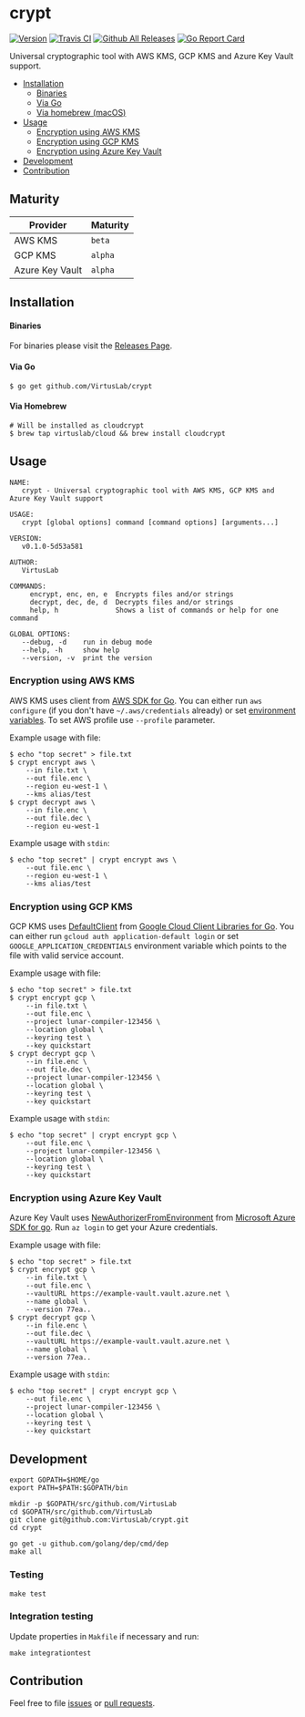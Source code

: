 # crypt

[![Version](https://img.shields.io/badge/version-v0.1.0-brightgreen.svg)](https://github.com/VirtusLab/crypt/releases/tag/v0.1.0)
[![Travis CI](https://img.shields.io/travis/VirtusLab/crypt.svg)](https://travis-ci.org/VirtusLab/crypt)
[![Github All Releases](https://img.shields.io/github/downloads/VirtusLab/crypt/total.svg)](https://github.com/VirtusLab/crypt/releases)
[![Go Report Card](https://goreportcard.com/badge/github.com/VirtusLab/crypt "Go Report Card")](https://goreportcard.com/report/github.com/VirtusLab/crypt)

Universal cryptographic tool with AWS KMS, GCP KMS and Azure Key Vault support.

* [Installation](README.md#installation)
  * [Binaries](README.md#binaries)
  * [Via Go](README.md#via-go)
  * [Via homebrew (macOS)](README.md#via-homebrew)
* [Usage](README.md#usage)
  * [Encryption using AWS KMS](README.md#encryption-using-aws-kms)
  * [Encryption using GCP KMS](README.md#encryption-using-gcp-kms)
  * [Encryption using Azure Key Vault](README.md#encryption-using-azure-key-vault)
* [Development](README.md#development)
* [Contribution](README.md#contribution)


## Maturity

Provider        | Maturity
----------------|---------
AWS KMS         | `beta`
GCP KMS         | `alpha`
Azure Key Vault | `alpha`

## Installation

#### Binaries

For binaries please visit the [Releases Page](https://github.com/VirtusLab/crypt/releases).

#### Via Go

    $ go get github.com/VirtusLab/crypt
    
#### Via Homebrew

    # Will be installed as cloudcrypt
    $ brew tap virtuslab/cloud && brew install cloudcrypt

## Usage

    NAME:
       crypt - Universal cryptographic tool with AWS KMS, GCP KMS and Azure Key Vault support

    USAGE:
       crypt [global options] command [command options] [arguments...]

    VERSION:
       v0.1.0-5d53a581

    AUTHOR:
       VirtusLab

    COMMANDS:
         encrypt, enc, en, e  Encrypts files and/or strings
         decrypt, dec, de, d  Decrypts files and/or strings
         help, h              Shows a list of commands or help for one command

    GLOBAL OPTIONS:
       --debug, -d    run in debug mode
       --help, -h     show help
       --version, -v  print the version

### Encryption using AWS KMS

AWS KMS uses client from [AWS SDK for Go](https://aws.amazon.com/sdk-for-go/).
You can either run `aws configure` (if you don't have `~/.aws/credentials` already) 
or set [environment variables](https://docs.aws.amazon.com/sdk-for-go/api/aws/session).
To set AWS profile use `--profile` parameter.

Example usage with file:

    $ echo "top secret" > file.txt
    $ crypt encrypt aws \
        --in file.txt \
        --out file.enc \
        --region eu-west-1 \
        --kms alias/test
    $ crypt decrypt aws \
        --in file.enc \
        --out file.dec \
        --region eu-west-1

Example usage with `stdin`:

    $ echo "top secret" | crypt encrypt aws \
        --out file.enc \
        --region eu-west-1 \
        --kms alias/test

### Encryption using GCP KMS

GCP KMS uses [DefaultClient](https://godoc.org/golang.org/x/oauth2/google#DefaultClient) from [Google Cloud Client Libraries for Go](https://github.com/GoogleCloudPlatform/google-cloud-go).
You can either run `gcloud auth application-default login` or set `GOOGLE_APPLICATION_CREDENTIALS` environment variable which points to the file with valid service account.

Example usage with file:

    $ echo "top secret" > file.txt
    $ crypt encrypt gcp \
        --in file.txt \
        --out file.enc \
        --project lunar-compiler-123456 \
        --location global \
        --keyring test \
        --key quickstart
    $ crypt decrypt gcp \
        --in file.enc \
        --out file.dec \
        --project lunar-compiler-123456 \
        --location global \
        --keyring test \
        --key quickstart

Example usage with `stdin`:

    $ echo "top secret" | crypt encrypt gcp \
        --out file.enc \
        --project lunar-compiler-123456 \
        --location global \
        --keyring test \
        --key quickstart

### Encryption using Azure Key Vault

Azure Key Vault uses [NewAuthorizerFromEnvironment](https://github.com/Azure/azure-sdk-for-go) from [Microsoft Azure SDK for go](https://github.com/Azure/azure-sdk-for-go).
Run `az login` to get your Azure credentials.

Example usage with file:

    $ echo "top secret" > file.txt
    $ crypt encrypt gcp \
        --in file.txt \
        --out file.enc \
        --vaultURL https://example-vault.vault.azure.net \
        --name global \
        --version 77ea..
    $ crypt decrypt gcp \
        --in file.enc \
        --out file.dec \
        --vaultURL https://example-vault.vault.azure.net \
        --name global \
        --version 77ea..

Example usage with `stdin`:

    $ echo "top secret" | crypt encrypt gcp \
        --out file.enc \
        --project lunar-compiler-123456 \
        --location global \
        --keyring test \
        --key quickstart

## Development

    export GOPATH=$HOME/go
    export PATH=$PATH:$GOPATH/bin

    mkdir -p $GOPATH/src/github.com/VirtusLab
    cd $GOPATH/src/github.com/VirtusLab
    git clone git@github.com:VirtusLab/crypt.git
    cd crypt

    go get -u github.com/golang/dep/cmd/dep
    make all

### Testing

    make test

### Integration testing

Update properties in `Makfile` if necessary and run:

    make integrationtest
    
## Contribution

Feel free to file [issues](https://github.com/VirtusLab/crypt/issues) or [pull requests](https://github.com/VirtusLab/crypt/pulls).    